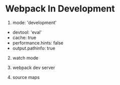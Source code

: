 # Webpack In Development

1. mode: 'development'

  * devtool: 'eval'
  * cache: true
  * performance.hints: false
  * output.pathinfo: true


2. watch mode

3. webpack dev server

4. source maps




